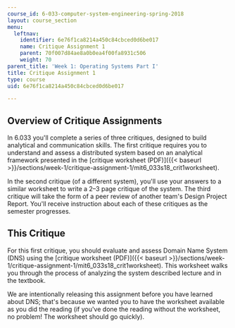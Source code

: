 ```yaml
---
course_id: 6-033-computer-system-engineering-spring-2018
layout: course_section
menu:
  leftnav:
    identifier: 6e76f1ca8214a450c84cbced0d6be017
    name: Critique Assignment 1
    parent: 70f007d84ae8a0b0ea4f00fa8931c506
    weight: 70
parent_title: 'Week 1: Operating Systems Part I'
title: Critique Assignment 1
type: course
uid: 6e76f1ca8214a450c84cbced0d6be017

---
```


Overview of Critique Assignments
--------------------------------

In 6.033 you'll complete a series of three critiques, designed to build analytical and communication skills. The first critique requires you to understand and assess a distributed system based on an analytical framework presented in the [critique worksheet (PDF)]({{< baseurl >}}/sections/week-1/critique-assignment-1/mit6_033s18_crit1worksheet).

In the second critique (of a different system), you'll use your answers to a similar worksheet to write a 2–3 page critique of the system. The third critique will take the form of a peer review of another team's Design Project Report. You'll receive instruction about each of these critiques as the semester progresses.

This Critique
-------------

For this first critique, you should evaluate and assess Domain Name System (DNS) using the [critique worksheet (PDF)]({{< baseurl >}}/sections/week-1/critique-assignment-1/mit6_033s18_crit1worksheet). This worksheet walks you through the process of analyzing the system described lecture and in the textbook.

We are intentionally releasing this assignment before you have learned about DNS; that's because we wanted you to have the worksheet available as you did the reading (if you've done the reading without the worksheet, no problem! The worksheet should go quickly).